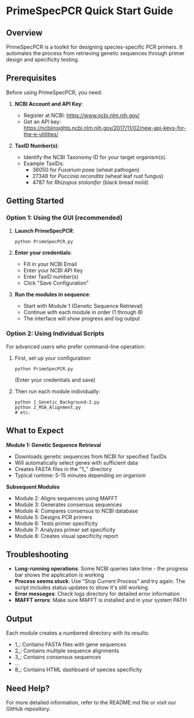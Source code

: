 # PrimeSpecPCR Quick Start Guide

## Overview

PrimeSpecPCR is a toolkit for designing species-specific PCR primers. It automates the process from retrieving genetic sequences through primer design and specificity testing.

## Prerequisites

Before using PrimeSpecPCR, you need:

1. **NCBI Account and API Key**:
   - Register at NCBI: https://www.ncbi.nlm.nih.gov/
   - Get an API key: https://ncbiinsights.ncbi.nlm.nih.gov/2017/11/02/new-api-keys-for-the-e-utilities/

2. **TaxID Number(s)**:
   - Identify the NCBI Taxonomy ID for your target organism(s).
   - Example TaxIDs: 
     - 36050 for *Fusarium poae* (wheat pathogen)
     - 27348 for *Puccinia recondita* (wheat leaf rust fungus)
     - 4787 for *Rhizopus stolonifer* (black bread mold)

## Getting Started

### Option 1: Using the GUI (recommended)

1. **Launch PrimeSpecPCR**:
   ```
   python PrimeSpecPCR.py
   ```

2. **Enter your credentials**:
   - Fill in your NCBI Email
   - Enter your NCBI API Key
   - Enter TaxID number(s)
   - Click "Save Configuration"

3. **Run the modules in sequence**:
   - Start with Module 1 (Genetic Sequence Retrieval)
   - Continue with each module in order (1 through 8)
   - The interface will show progress and log output

### Option 2: Using Individual Scripts

For advanced users who prefer command-line operation:

1. First, set up your configuration:
   ```
   python PrimeSpecPCR.py
   ```
   (Enter your credentials and save)

2. Then run each module individually:
   ```
   python 1_Genetic_Background-2.py
   python 2_MSA_Alignment.py
   # etc.
   ```

## What to Expect

**Module 1: Genetic Sequence Retrieval**
- Downloads genetic sequences from NCBI for specified TaxIDs
- Will automatically select genes with sufficient data
- Creates FASTA files in the "1_" directory
- Typical runtime: 5-15 minutes depending on organism

**Subsequent Modules**
- Module 2: Aligns sequences using MAFFT
- Module 3: Generates consensus sequences
- Module 4: Compares consensus to NCBI database
- Module 5: Designs PCR primers
- Module 6: Tests primer specificity
- Module 7: Analyzes primer set specificity
- Module 8: Creates visual specificity report

## Troubleshooting

- **Long-running operations**: Some NCBI queries take time - the progress bar shows the application is working
- **Process seems stuck**: Use "Stop Current Process" and try again. The script includes status updates to show it's still working
- **Error messages**: Check logs directory for detailed error information
- **MAFFT errors**: Make sure MAFFT is installed and in your system PATH

## Output

Each module creates a numbered directory with its results:
- 1_: Contains FASTA files with gene sequences
- 2_: Contains multiple sequence alignments
- 3_: Contains consensus sequences
- ...
- 8_: Contains HTML dashboard of species specificity

## Need Help?

For more detailed information, refer to the README.md file or visit our GitHub repository.
